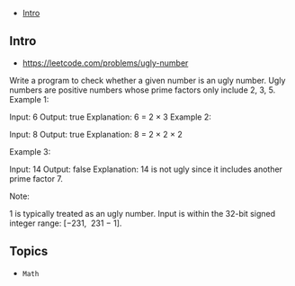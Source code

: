 - [Intro](#intro)

## Intro

- https://leetcode.com/problems/ugly-number

Write a program to check whether a given number is an ugly number.
Ugly numbers are positive numbers whose prime factors only include 2, 3, 5.
Example 1:

Input: 6
Output: true
Explanation: 6 = 2 × 3
Example 2:

Input: 8
Output: true
Explanation: 8 = 2 × 2 × 2

Example 3:

Input: 14
Output: false 
Explanation: 14 is not ugly since it includes another prime factor 7.

Note:

1 is typically treated as an ugly number.
Input is within the 32-bit signed integer range: [−231,  231 − 1].


## Topics

- `Math`


